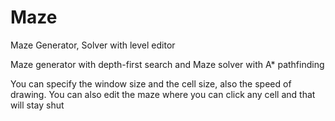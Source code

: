 # Maze
Maze Generator, Solver with level editor

Maze generator with depth-first search and Maze solver with A* pathfinding

You can specify the window size and the cell size, also the speed of drawing.
You can also edit the maze where you can click any cell and that will stay shut
